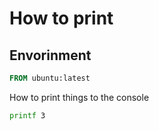 # How to print

## Envorinment

```dockerfile
FROM ubuntu:latest

```

How to print things to the console

```bash
printf 3
```